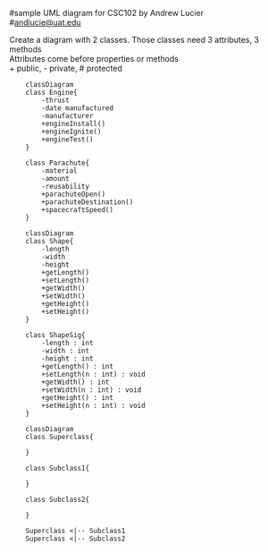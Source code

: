 #sample UML diagram for CSC102 by Andrew Lucier<br>
#andlucie@uat.edu

Create a diagram with 2 classes. Those classes need 3 attributes, 3 methods<br>
Attributes come before properties or methods<br>
\+ public, \- private, \# protected<br>
```mermaid
    classDiagram
    class Engine{
        -thrust
        -date manufactured
        -manufacturer
        +engineInstall()
        +engineIgnite()
        +engineTest()
    }
 
    class Parachute{
        -material
        -amount
        -reusability
        +parachuteOpen()
        +parachuteDestination()
        +spacecraftSpeed()
    }
```
```mermaid
    classDiagram
    class Shape{
        -length
        -width
        -height
        +getLength()
        +setLength()
        +getWidth()
        +setWidth()
        +getHeight()
        +setHeight()
    }
 
    class ShapeSig{
        -length : int
        -width : int
        -height : int
        +getLength() : int
        +setLength(n : int) : void
        +getWidth() : int
        +setWidth(n : int) : void
        +getHeight() : int
        +setHeight(n : int) : void
    }
```
```mermaid
    classDiagram
    class Superclass{
        
    }
 
    class Subclass1{
        
    }

    class Subclass2{
        
    }

    Superclass <|-- Subclass1
    Superclass <|-- Subclass2
```